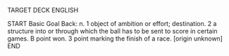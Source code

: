 TARGET DECK
ENGLISH

START
Basic
Goal
Back: n. 1 object of ambition or effort; destination. 2 a structure into or through which the ball has to be sent to score in certain games. B point won. 3 point marking the finish of a race. [origin unknown]
END
